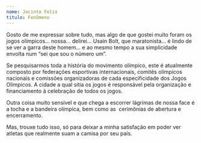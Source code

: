 ```yaml
---
nome: Jacinto Felix
titulo: Fenômeno
---
```


Gosto de me expressar sobre tudo, mas algo de que gostei muito foram os jogos olímpicos... nossa... delirei... Usain Bolt, que maratonista... é lindo de se ver a garra deste homem... e ao mesmo tempo a sua simplicidade envolta num “sei que sou o número um”.

Se pesquisarmos toda a história do movimento olímpico, este é atualmente composto por federações esportivas internacionais, comitês olímpicos nacionais e comissões organizadoras de cada especificidade dos Jogos Olímpicos. A cidade a qual sitia os jogos é responsável pela organização e financiamento à celebração  de todos os jogos.

Outra coisa muito sensível e que chega a escorrer lágrimas de nossa face é a tocha e a bandeira olímpica, bem como as  cerimônias de abertura e encerramento.

Mas, trouxe tudo isso, só para deixar a minha satisfação em poder ver atletas que realmente suam a camisa por seu país.

